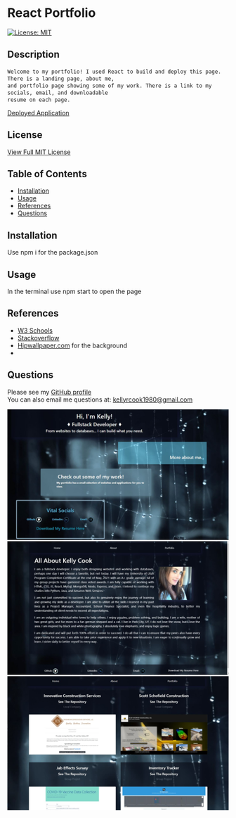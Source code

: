 # React Portfolio
[![License: MIT](https://img.shields.io/badge/License-MIT-yellow.svg)](https://opensource.org/licenses/MIT) 

  ## Description
    Welcome to my portfolio! I used React to build and deploy this page. There is a landing page, about me, 
    and portfolio page showing some of my work. There is a link to my socials, email, and downloadable 
    resume on each page. 

   [Deployed Application](https://krcook1980.github.io/KellyCookPortfolio/)
 
  ## License
   [View Full MIT License](https://opensource.org/licenses/MIT)

  ## Table of Contents

  * [Installation](#installation)
  * [Usage](#usage)
  * [References](#references)
  * [Questions](#questions)


  ## Installation
   Use npm i for the package.json
   
  ## Usage

   In the terminal use npm start to open the page 

  ## References
  - [W3 Schools](https://www.w3schools.com/)
  - [Stackoverflow](https://stackoverflow.com/) 
  - [Hipwallpaper.com](https://www.hipwallpaper.com/) for the background
  - 

  ## Questions
   Please see my [GitHub profile](https://github.com/krcook1980)  
   You can also email me questions at: kellyrcook1980@gmail.com

  
  <img src="https://github.com/krcook1980/KellyCookPortfolio/blob/main/public/assets/src1.JPG">  
  <img src="https://github.com/krcook1980/KellyCookPortfolio/blob/main/public/assets/src2.JPG">
  <img src="https://github.com/krcook1980/KellyCookPortfolio/blob/main/public/assets/src3.JPG">
 